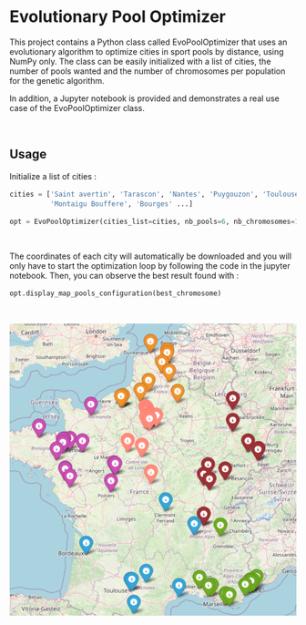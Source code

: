 # Evolutionary Pool Optimizer

This project contains a Python class called EvoPoolOptimizer that uses an evolutionary algorithm to optimize cities in sport pools by distance, using NumPy only. The class can be easily initialized with a list of cities, the number of pools wanted and the number of chromosomes per population for the genetic algorithm.

In addition, a Jupyter notebook is provided and demonstrates a real use case of the EvoPoolOptimizer class.


<br/>

## Usage

Initialize a list of cities : 

```python
cities = ['Saint avertin', 'Tarascon', 'Nantes', 'Puygouzon', 'Toulouse', 'Talence', 'Balma', 'Reze', 'Chatellerault', 'Tours', 
          'Montaigu Bouffere', 'Bourges' ...]
```


```python
opt = EvoPoolOptimizer(cities_list=cities, nb_pools=6, nb_chromosomes=100)
```

<br/>

The coordinates of each city will automatically be downloaded and you will only have to start the optimization loop by following the code in the jupyter notebook. Then, you can observe the best result found with : 

```python
opt.display_map_pools_configuration(best_chromosome)

```
<br/>

![results_display](images\final_result_display.png)


